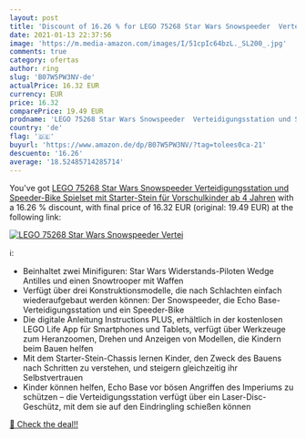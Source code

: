```yaml
---
layout: post
title: 'Discount of 16.26 % for LEGO 75268 Star Wars Snowspeeder  Vertei'
date: 2021-01-13 22:37:56
image: 'https://m.media-amazon.com/images/I/51cpIc64bzL._SL200_.jpg'
comments: true
category: ofertas
author: ring
slug: 'B07W5PW3NV-de'
actualPrice: 16.32 EUR
currency: EUR
price: 16.32
comparePrice: 19.49 EUR
prodname: 'LEGO 75268 Star Wars Snowspeeder  Verteidigungsstation und Speeder-Bike  Spielset mit Starter-Stein für Vorschulkinder ab 4 Jahren'
country: 'de'
flag: '🇩🇪'
buyurl: 'https://www.amazon.de/dp/B07W5PW3NV/?tag=tolees0ca-21'
descuento: '16.26'
average: '18.52485714285714'
---
```


You've got [LEGO 75268 Star Wars Snowspeeder  Verteidigungsstation und Speeder-Bike  Spielset mit Starter-Stein für Vorschulkinder ab 4 Jahren](https://www.amazon.de/dp/B07W5PW3NV/?tag=tolees0ca-21) with a  16.26 % discount, with final price of 16.32 EUR (original: 19.49 EUR) at the following link:

[![LEGO 75268 Star Wars Snowspeeder  Vertei](https://m.media-amazon.com/images/I/51cpIc64bzL._SL200_.jpg)](https://www.amazon.de/dp/B07W5PW3NV/?tag=tolees0ca-21)

ℹ️:

- Beinhaltet zwei Minifiguren: Star Wars Widerstands-Piloten Wedge Antilles und einen Snowtrooper mit Waffen
- Verfügt über drei Konstruktionsmodelle, die nach Schlachten einfach wiederaufgebaut werden können: Der Snowspeeder, die Echo Base-Verteidigungsstation und ein Speeder-Bike
- Die digitale Anleitung Instructions PLUS, erhältlich in der kostenlosen LEGO Life App für Smartphones und Tablets, verfügt über Werkzeuge zum Heranzoomen, Drehen und Anzeigen von Modellen, die Kindern beim Bauen helfen
- Mit dem Starter-Stein-Chassis lernen Kinder, den Zweck des Bauens nach Schritten zu verstehen, und steigern gleichzeitig ihr Selbstvertrauen
- Kinder können helfen, Echo Base vor bösen Angriffen des Imperiums zu schützen – die Verteidigungsstation verfügt über ein Laser-Disc-Geschütz, mit dem sie auf den Eindringling schießen können

[🛒 Check the deal!!](https://www.amazon.de/dp/B07W5PW3NV/?tag=tolees0ca-21)
